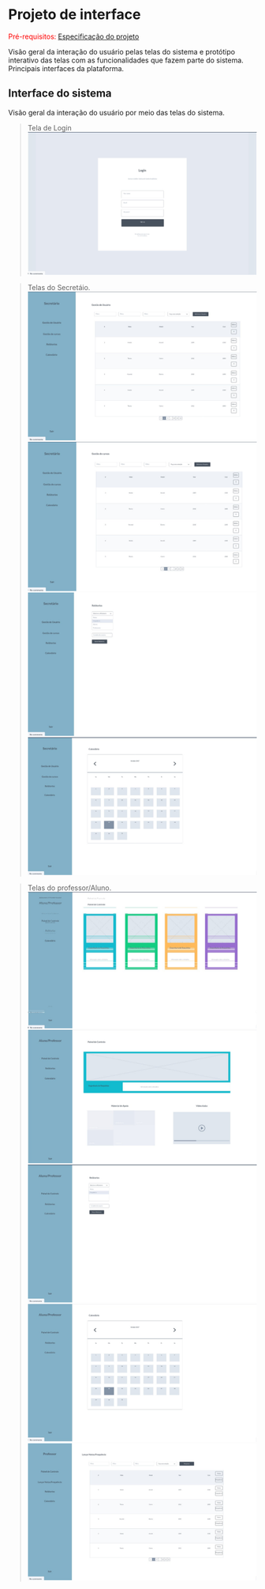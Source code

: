 
# Projeto de interface

<span style="color:red">Pré-requisitos: <a href="02-Especificacao.md"> Especificação do projeto</a></span>

Visão geral da interação do usuário pelas telas do sistema e protótipo interativo das telas com as funcionalidades que fazem parte do sistema. Principais interfaces da plataforma. 

## Interface do sistema

Visão geral da interação do usuário por meio das telas do sistema. 

> Tela de Login
![Exemplo de wireframe](images/LOGIN.jpg)

> Telas do Secretáio.
![Exemplo de wireframe](images/SEC1.jpg)
![Exemplo de wireframe](images/SEC2.jpg)
![Exemplo de wireframe](images/SEC3.jpg)
![Exemplo de wireframe](images/SEC4.jpg)

> Telas do professor/Aluno.
![Exemplo de wireframe](images/Professor-Aluno1.jpg)
![Exemplo de wireframe](images/Professor-Aluno2.jpg)
![Exemplo de wireframe](images/Professor-Aluno3.jpg)
![Exemplo de wireframe](images/Professor-Aluno4.jpg)
![Exemplo de wireframe](images/Professor1.jpg)
